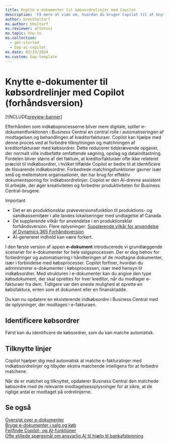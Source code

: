 ```yaml
---
title: Knytte e-dokumenter til købsordrelinjer med Copilot
description: 'Få mere at vide om, hvordan du bruger Copilot til at knytte e-dokumenter til købsordrelinjer.'
author: brentholtorf
ms.author: bholtorf
ms.reviewer: altotovi
ms.topic: how-to
ms.collection:
  - get-started
  - bap-ai-copilot
ms.date: 02/23/2024
ms.custom: bap-template
---
```


# Knytte e-dokumenter til købsordrelinjer med Copilot (forhåndsversion)

[!INCLUDE[preview-banner](includes/preview-banner.md)]

Efterhånden som indkøbsprocesserne bliver mere digitale, spiller e-dokumentfunktionen i Business Central en central rolle i automatiseringen af modtagelsen og behandlingen af kreditorfakturaer. Copilot kan hjælpe med denne proces ved at forbedre tilknytningen og matchningen af kreditorfakturaer med købsordrer. Dette reducerer tidskrævende opgaver, der normalt ville indbefatte omfattende søgning, opslag og dataindtastning. Fordelen bliver større af det faktum, at kreditorfakturaer ofte ikke relateret præcist til indkøbsordrer, i hvilket tilfælde Copilot er bedre til at identificere de tilsvarende indkøbsordrer. Forbedrede matchingsfunktioner gavner især små og mellemstore organisationer, der har brug for effektiv dokumentsporing for indkøbsordrelinjer. Copilot er den AI-drevne assistent til arbejde, der øger kreativiteten og forbedrer produktiviteten for Business Central-brugere.

> [!IMPORTANT]
> - Det er en produktionsklar prøveversionsfunktion til produktions- og sandkassemiljøer i alle landes lokaliseringer med undtagelse af Canada.
> - De supplerende vilkår for anvendelse i en produktionsklar forhåndsversion. Flere oplysninger: [Supplerende vilkår for anvendelse af Dynamics 365 Forhåndsversion](https://go.microsoft.com/fwlink/?linkid=2105274)
> - AI-genereret indhold kan være forkert.

I den første version af appen **e-dokument** introducerede vi grundlæggende scenarier for e-dokumenter for hele salgsprocessen. Der er dog behov for forbedringer og automatisering i håndteringen af de modtagne dokumenter, især i forbindelse med købsprocesser. Copilot forfiner, hvordan du administrerer e-dokumenter i købsprocessen, især med hensyn til indkøbsordrer. Med strukturen i e-dokumenter kan du angive den type købsdokument, der skal oprettes for hver kreditor, når du modtager e-fakturaer fra dem. Tidligere var den eneste mulighed at oprette en købsfaktura, enten som et dokument eller en finanskladde.

Du kan nu opdatere en eksisterende indkøbsordre i Business Central med de oplysninger, der modtages i e-fakturaen.

<!--
> [!NOTE]
> - This feature is available as a production-ready preview for production and sandbox environments in any country localization, with the exception of Canada. Production-ready previews are subject to supplemental terms of use. For more information, see [Supplemental terms of use for Dynamics 365 preview](https://go.microsoft.com/fwlink/?linkid=2105274).
> - AI-generated content may be incorrect.-->


## Identificere købsordrer

Først kan du identificere de købsordrer, som du kan matche automatisk.

## Tilknytte linjer

Copilot hjælper dig med automatisk at matche e-fakturalinjer med indkøbsordrelinjer og tilbyder ekstra matchende intelligens for at forbedre matchene.

Når de er matchet og tilknyttet, opdaterer Business Central den matchede købsordre med de relevante modtagelsesoplysninger for at sikre, at de rigtige antal er modtaget på ordrelinjerne.

## Se også

[Oversigt over e-dokumenter](finance-edocuments-overview.md)  
[Bruge e-dokumenter i salg og køb](finance-how-use-edocuments.md)  
[Fejlfinde Copilot- og AI-funktioner](ai-copilot-troubleshooting.md)  
[Ofte stillede spørgsmål om ansvarlig AI til hjælp til bankafstemning](faqs-bank-reconciliation.md)  

